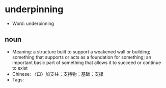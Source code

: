 # underpinning

- Word: underpinning

## noun

- Meaning: a structure built to support a weakened wall or building; something that supports or acts as a foundation for something; an important basic part of something that allows it to succeed or continue to exist
- Chinese: 〈口〉加支柱；支持物；基础；支撑
- Tags: 

